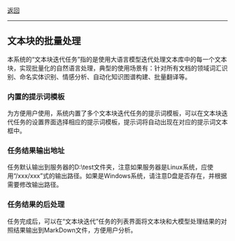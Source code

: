 [返回](/mag/doc_detail/main)

---

## 文本块的批量处理

本系统的“文本块迭代任务”指的是使用大语言模型迭代处理文本库中的每一个文本块，实现批量化的自然语言处理，典型的使用场景有：针对所有文档的领域词汇识别、命名实体识别、情感分析、自动化知识图谱构建、批量翻译等。


### 内置的提示词模板

为方便用户使用，系统内置了多个文本块迭代任务的提示词模板，可以在文本块迭代任务的设置界面选择相应的提示词模板，提示词将自动出现在对应的提示词文本框中。


### 任务结果输出地址

任务默认输出到服务器的D:\\test文件夹，注意如果服务器是Linux系统，应使用“/xxx/xxx”式的输出路径。如果是Windows系统，请注意D盘是否存在，并根据需要修改输出路径。


### 任务结果的后处理

任务完成后，可以在“文本块迭代”任务的列表界面将文本块和大模型处理结果的对照结果输出到MarkDown文件，方便用户分析。